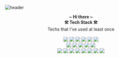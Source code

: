 

<!--
**gmlwn1634/gmlwn1634** is a ✨ _special_ ✨ repository because its `README.md` (this file) appears on your GitHub profile.

Here are some ideas to get you started:

- 🔭 I’m currently working on ...
- 🌱 I’m currently learning ...
- 👯 I’m looking to collaborate on ...
- 🤔 I’m looking for help with ...
- 💬 Ask me about ...
- 📫 How to reach me: ...
- 😄 Pronouns: ...
- ⚡ Fun fact: ...
-->

![header](https://capsule-render.vercel.app/api?type=waving&color=61DAF8&height=200&section=header&text=Heeju%20Byeon&fontSize=60&fontAlign=70&fontColor=FFFFFF)
  
  <p align="center">
   <b>~ Hi there ~</b><BR>
   <b>🛠 Tech Stack 🛠</b><BR>
   Techs that I've used at least once<BR>
  

<br>
<img src="https://img.shields.io/badge/Python-3766AB?style=flat-square&logo=Python&logoColor=white"/></a>
<img src="https://img.shields.io/badge/HTML5-E34F26?style=flat-square&logo=HTML5&logoColor=white"/></a>
<img src="https://img.shields.io/badge/JavaScript-F7DF1E?style=flat-square&logo=JavaScript&logoColor=white"/></a>
<img src="https://img.shields.io/badge/CSS3-1572B6?style=flat-square&logo=CSS3&logoColor=white"/></a>
<img src="https://img.shields.io/badge/Vue.js-4FC08D?style=flat-square&logo=Vue.js&logoColor=white"/></a>
<img src="https://img.shields.io/badge/Node.js-339933?style=flat-square&logo=Node.js&logoColor=white"/></a><BR>
<img src="https://img.shields.io/badge/MongoDB-47A248?style=flat-square&logo=MongoDB&logoColor=white"/></a>
<img src="https://img.shields.io/badge/Android-3DDC84?style=flat-square&logo=Android&logoColor=white"/></a>
<img src="https://img.shields.io/badge/Java-007396?style=flat-square&logo=Java&logoColor=white"/></a>
<img src="https://img.shields.io/badge/MySQL-4479A1?style=flat-square&logo=MySQL&logoColor=white"/></a>
<img src="https://img.shields.io/badge/Oracle-F80000?style=flat-square&logo=Oracle&logoColor=white"/></a><BR>
<img src="https://img.shields.io/badge/Laravel-FF2D20?style=flat-square&logo=Laravel&logoColor=white"/></a>
<img src="https://img.shields.io/badge/Arduino-00979D?style=flat-square&logo=Arduino&logoColor=white"/></a>
<img src="https://img.shields.io/badge/Bootstrap-7952B3?style=flat-square&logo=Bootstrap&logoColor=white"/></a>
<img src="https://img.shields.io/badge/PHP-777BB4?style=flat-square&logo=PHP&logoColor=white"/></a>
<img src="https://img.shields.io/badge/CentOS-262577?style=flat-square&logo=CentOS&logoColor=white"/></a>
<img src="https://img.shields.io/badge/Apache-D22128?style=flat-square&logo=Apache&logoColor=white"/></a>
<img src="https://img.shields.io/badge/AWS-232F3E?style=flat-square&logo=AmazonAWS&logoColor=white"/></a>
<img src="https://img.shields.io/badge/VMware-607078?style=flat-square&logo=VMware&logoColor=white"/></a>

</p> 
